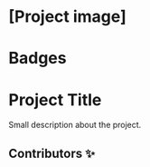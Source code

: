 # [Project image]

# Badges

# Project Title
Small description about the project.


## Contributors :sparkles:
